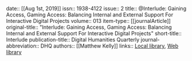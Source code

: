 date:: [[Aug 1st, 2019]]
issn:: 1938-4122
issue:: 2
title:: @Interlude: Gaining Access, Gaming Access: Balancing Internal and External Support For Interactive Digital Projects
volume:: 013
item-type:: [[journalArticle]]
original-title:: "Interlude: Gaining Access, Gaming Access: Balancing Internal and External Support For Interactive Digital Projects"
short-title:: Interlude
publication-title:: Digital Humanities Quarterly
journal-abbreviation:: DHQ
authors:: [[Matthew Kelly]]
links:: [Local library](zotero://select/groups/2386895/items/CNUHVG46), [Web library](https://www.zotero.org/groups/2386895/items/CNUHVG46)
